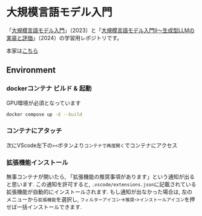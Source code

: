 # 大規模言語モデル入門

「[大規模言語モデル入門](https://gihyo.jp/book/2023/978-4-297-13633-8)」（2023）と「[大規模言語モデル入門Ⅱ〜生成型LLMの実装と評価](https://gihyo.jp/book/2024/978-4-297-14393-0)」（2024）の学習用レポジトリです。

本家は[こちら](https://github.com/ghmagazine/llm-book)

## Environment

### dockerコンテナ ビルド & 起動

GPU環境が必須となっています

```bash
docker compose up -d --build
```

### コンテナにアタッチ

次にVScode左下の`><`ボタンより`コンテナで再度開く`でコンテナにアクセス

### 拡張機能インストール

無事コンテナが開いたら, 「拡張機能の推奨事項があります」という通知が出ると思います.
この通知を許可すると, `.vscode/extensions.json`に記載されている拡張機能が自動的にインストールされます.
もし通知が出なかった場合は, 左のメニューから`拡張機能`を選択し, `フィルターアイコン`->`推奨`‐>`インストールアイコン`を押せば一括インストールできます.
